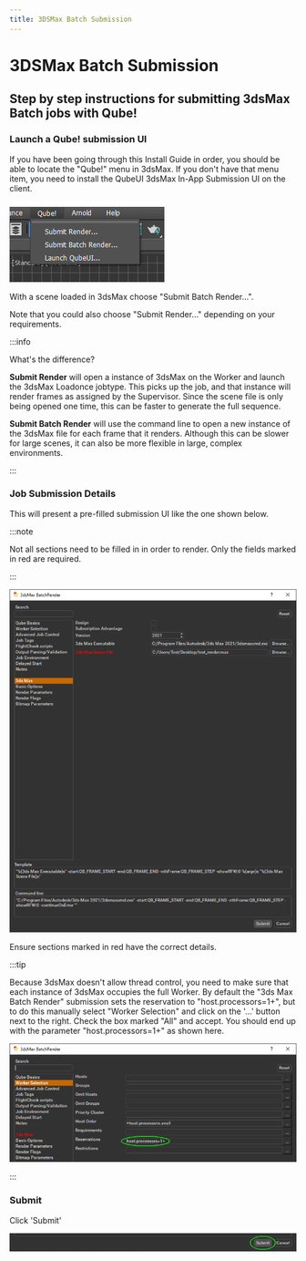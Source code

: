 ```yaml
---
title: 3DSMax Batch Submission
---
```


# 3DSMax Batch Submission

## Step by step instructions for submitting 3dsMax Batch jobs with Qube!

### Launch a Qube! submission UI

If you have been going through this Install Guide in order, you should
be able to locate the "Qube!" menu in 3dsMax. If you don't
have that menu item, you need to install the QubeUI 3dsMax In-App
Submission UI on the client.

![image](img/eb33cfe164d185c822c21c928e612fcd1d6b4605.png)

With a scene loaded in 3dsMax choose "Submit Batch Render...".

Note that you could also choose "Submit Render..." depending
on your requirements. 

:::info

What's the difference?

**Submit Render** will open a instance of 3dsMax on the Worker and launch
the 3dsMax Loadonce jobtype. This picks up the job, and that instance will
render frames as assigned by the Supervisor. Since the scene file is only
being opened one time, this can be faster to generate the full sequence.

**Submit Batch Render** will use the command line to open a new
instance of the 3dsMax file for each frame that it renders. Although
this can be slower for large scenes, it can also be more flexible in
large, complex environments.

:::

### Job Submission Details

This will present a pre-filled submission UI like the one shown 
below.

:::note

Not all sections need to be filled in in order to render. Only the
fields marked in red are required.

:::

![image](img/2c76ae90c58f496ac8ee6521f85cd836186abb3f.png)

Ensure sections marked in red have the correct details.

:::tip

Because 3dsMax doesn't allow thread control, you need to
make sure that each instance of 3dsMax occupies the full Worker. By
default the "3ds Max Batch Render" submission sets the reservation to
"host.processors=1+", but to do this manually select "Worker
Selection" and click on the '...' button next to the right. Check
the box marked "All" and accept. You should end up with the parameter
"host.processors=1+" as shown here.

![image](img/68a804c928d51741372a33621e50c29d7988de8b.png)

:::

### Submit

Click 'Submit'

![image](img/08e1c6f73d3ff39b658bc518f51f5a731528277c.png)
